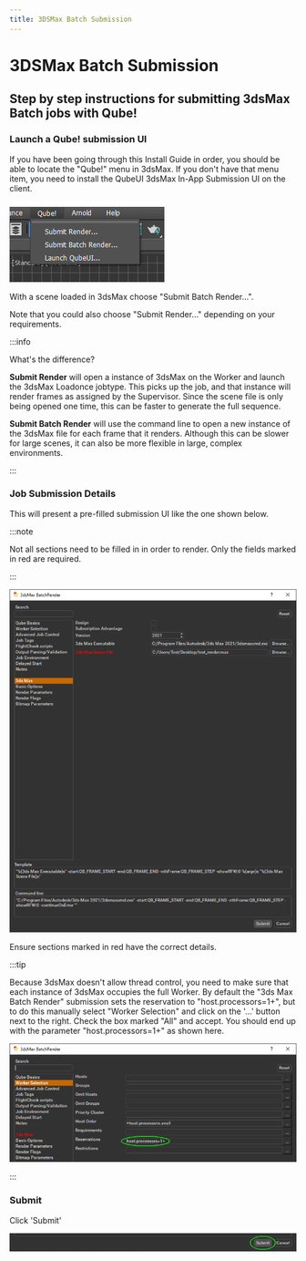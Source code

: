 ```yaml
---
title: 3DSMax Batch Submission
---
```


# 3DSMax Batch Submission

## Step by step instructions for submitting 3dsMax Batch jobs with Qube!

### Launch a Qube! submission UI

If you have been going through this Install Guide in order, you should
be able to locate the "Qube!" menu in 3dsMax. If you don't
have that menu item, you need to install the QubeUI 3dsMax In-App
Submission UI on the client.

![image](img/eb33cfe164d185c822c21c928e612fcd1d6b4605.png)

With a scene loaded in 3dsMax choose "Submit Batch Render...".

Note that you could also choose "Submit Render..." depending
on your requirements. 

:::info

What's the difference?

**Submit Render** will open a instance of 3dsMax on the Worker and launch
the 3dsMax Loadonce jobtype. This picks up the job, and that instance will
render frames as assigned by the Supervisor. Since the scene file is only
being opened one time, this can be faster to generate the full sequence.

**Submit Batch Render** will use the command line to open a new
instance of the 3dsMax file for each frame that it renders. Although
this can be slower for large scenes, it can also be more flexible in
large, complex environments.

:::

### Job Submission Details

This will present a pre-filled submission UI like the one shown 
below.

:::note

Not all sections need to be filled in in order to render. Only the
fields marked in red are required.

:::

![image](img/2c76ae90c58f496ac8ee6521f85cd836186abb3f.png)

Ensure sections marked in red have the correct details.

:::tip

Because 3dsMax doesn't allow thread control, you need to
make sure that each instance of 3dsMax occupies the full Worker. By
default the "3ds Max Batch Render" submission sets the reservation to
"host.processors=1+", but to do this manually select "Worker
Selection" and click on the '...' button next to the right. Check
the box marked "All" and accept. You should end up with the parameter
"host.processors=1+" as shown here.

![image](img/68a804c928d51741372a33621e50c29d7988de8b.png)

:::

### Submit

Click 'Submit'

![image](img/08e1c6f73d3ff39b658bc518f51f5a731528277c.png)
